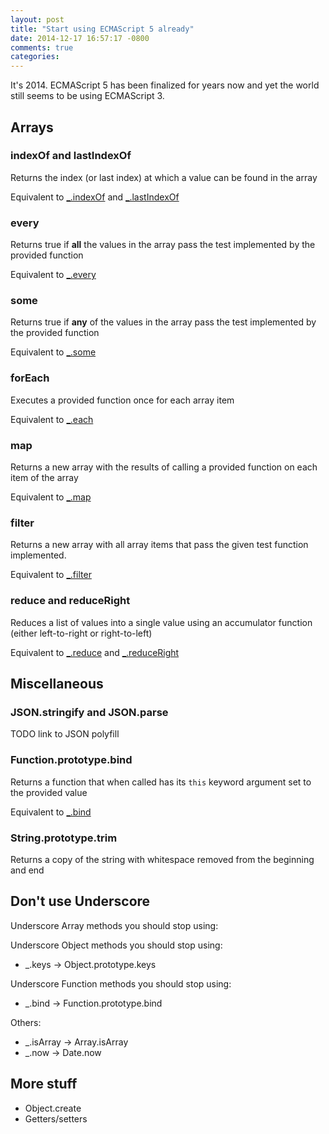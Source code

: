 ```yaml
---
layout: post
title: "Start using ECMAScript 5 already"
date: 2014-12-17 16:57:17 -0800
comments: true
categories: 
---
```


It's 2014.  ECMAScript 5 has been finalized for years now and yet the world still seems to be using ECMAScript 3.

## Arrays

### indexOf and lastIndexOf

Returns the index (or last index) at which a value can be found in the array

Equivalent to [\_.indexOf][] and [\_.lastIndexOf][]

### every

Returns true if **all** the values in the array pass the test implemented by the provided function

Equivalent to [\_.every][]

### some

Returns true if **any** of the values in the array pass the test implemented by the provided function

Equivalent to [\_.some][]

### forEach

Executes a provided function once for each array item

Equivalent to [\_.each][]

### map

Returns a new array with the results of calling a provided function on each item of the array

Equivalent to [\_.map][]

### filter

Returns a new array with all array items that pass the given test function implemented.

Equivalent to [\_.filter][]

### reduce and reduceRight

Reduces a list of values into a single value using an accumulator function (either left-to-right or right-to-left)

Equivalent to [\_.reduce][] and [\_.reduceRight][]

[\_.bind]: http://underscorejs.org/#bind
[\_.each]: http://underscorejs.org/#each
[\_.every]: http://underscorejs.org/#every
[\_.filter]: http://underscorejs.org/#filter
[\_.indexOf]: http://underscorejs.org/#indexOf
[\_.lastIndexOf]: http://underscorejs.org/#lastIndexOf
[\_.map]: http://underscorejs.org/#map
[\_.reduce]: http://underscorejs.org/#reduce
[\_.reduceRight]: http://underscorejs.org/#reduceRight
[\_.some]: http://underscorejs.org/#some

## Miscellaneous

### JSON.stringify and JSON.parse

TODO link to JSON polyfill

### Function.prototype.bind

Returns a function that when called has its `this` keyword argument set to the provided value

Equivalent to [\_.bind][]

### String.prototype.trim

Returns a copy of the string with whitespace removed from the beginning and end

## Don't use Underscore

Underscore Array methods you should stop using:

Underscore Object methods you should stop using:

- \_.keys -> Object.prototype.keys


Underscore Function methods you should stop using:

- \_.bind -> Function.prototype.bind

Others:

- \_.isArray -> Array.isArray
- \_.now -> Date.now

## More stuff

- Object.create
- Getters/setters
